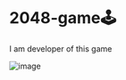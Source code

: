 # 2048-game🕹️
I am developer of this game

![image](https://user-images.githubusercontent.com/100792272/235116977-a162c8c1-93ae-4a06-a4b0-0e9299ae5a72.png)

